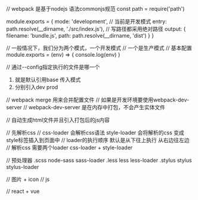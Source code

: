 // webpack 是基于nodejs 语法commonjs规范
const path = require('path')

module.exports = {
    mode: 'development', // 当前是开发模式
    entry: path.resolve(__dirname, './src/index.js'), // 写路径都采用绝对路径
    output: {
        filename: 'bundle.js',
        path: path.resolve(__dirname, 'dist')
    }
}

// 一般情况下，我们分为两个模式，一个开发模式
// 一个是生产模式
// 基本配置
module.exports = (env) => {
    console.log(env)
}

// 通过--config指定执行的文件是哪一个
1) 就是默认引用base 传入模式
2) 分别引入dev prod

// webpack merge 用来合并配置文件
// 如果是开发环境要使用webpack-dev-server
// webpack-dev-server 是在内存中打包，不会产生实体文件


// 自动生成html文件并且引入打包后的js内容


// 先解析css
// css-loader 会解析css语法  style-loader 会将解析的css 变成style标签插入到页面中
// loader的执行顺序 默认是从下往上执行  从右边往左边
// 解析css 需要两个loader  css-loader + style-loader

// 预处理器 .scss node-sass sass-loader
           .less  less  less-loader
           .stylus  stylus stylus-loader

// 图片 + icon
// js


// react + vue